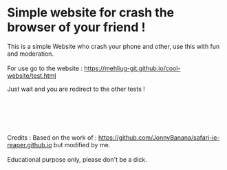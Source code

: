 # Simple website for crash the browser of your friend ! 



This is a simple Website who crash your phone and other, use this with fun and moderation. <br><br>
For use go to the website : https://mehliug-git.github.io/cool-website/test.html

Just wait and you are redirect to the other tests !

<br><br><br><br>

Credits : Based on the work of : https://github.com/JonnyBanana/safari-ie-reaper.github.io but modified by me.
<br><br>
Educational purpose only, please don't be a dick.
